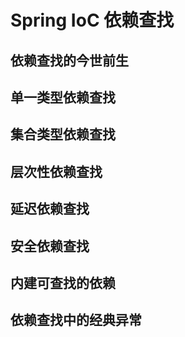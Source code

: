 # Spring IoC 依赖查找

## 依赖查找的今世前生

## 单一类型依赖查找

## 集合类型依赖查找

## 层次性依赖查找

## 延迟依赖查找

## 安全依赖查找

## 内建可查找的依赖

## 依赖查找中的经典异常

## 

